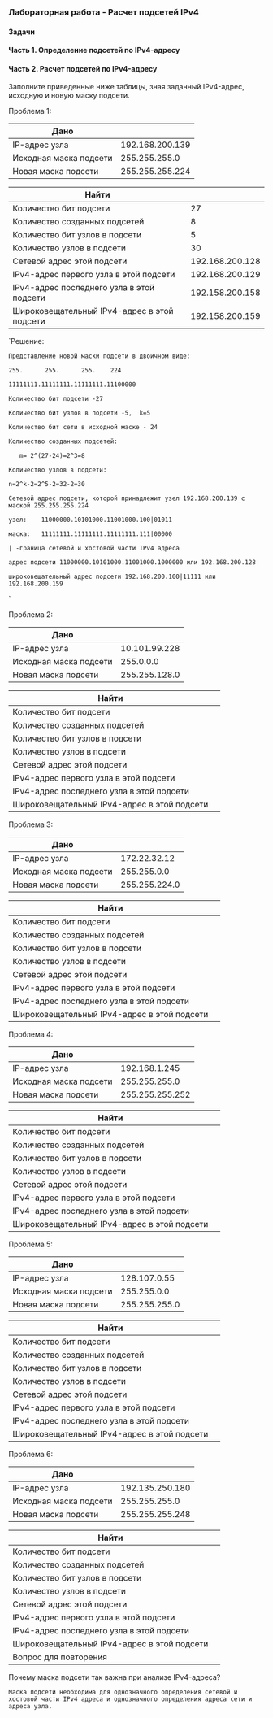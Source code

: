 ### Лабораторная работа - Расчет подсетей IPv4 

#### Задачи
#### Часть 1. Определение подсетей по IPv4-адресу
#### Часть 2. Расчет подсетей по IPv4-адресу

Заполните приведенные ниже таблицы, зная заданный IPv4-адрес, исходную и новую маску подсети.

Проблема 1: 

Дано|   |
---|---
IP-адрес узла|	192.168.200.139
Исходная маска подсети|	255.255.255.0
Новая маска подсети|	255.255.255.224

Найти|  |
---|---
Количество бит подсети|	27
Количество созданных подсетей|8	
Количество бит узлов в подсети|5	
Количество узлов в подсети|	30
Сетевой адрес этой подсети|192.168.200.128
IPv4-адрес первого узла в этой подсети|	192.168.200.129
IPv4-адрес последнего узла в этой подсети|192.158.200.158	
Широковещательный IPv4-адрес в этой подсети|192.158.200.159

`Решение:

    Представление новой маски подсети в двоичном виде:
    
    255.      255.      255.    224
    
    11111111.11111111.11111111.11100000
    
    Количество бит подсети -27
    
    Количество бит узлов в подсети -5,  k=5
    
    Количество бит сети в исходной маске - 24
    
    Количество созданных подсетей:
    
       m= 2^(27-24)=2^3=8
       
    Количество узлов в подсети:
    
    n=2^k-2=2^5-2=32-2=30
    
    Сетевой адрес подсети, которой принадлежит узел 192.168.200.139 с маской 255.255.255.224
    
    узел:    11000000.10101000.11001000.100|01011
    
    маска:   11111111.11111111.11111111.111|00000 
    
    | -граница сетевой и хостовой части IPv4 адреса
    
    адрес подсети 11000000.10101000.11001000.1000000 или 192.168.200.128 
    
    широковещательный адрес подсети 192.168.200.100|11111 или 192.168.200.159
  `
 
Проблема 2: 

Дано|  |
---|---
IP-адрес узла|	10.101.99.228
Исходная маска подсети|	255.0.0.0
Новая маска подсети|	255.255.128.0

Найти|  |
---|---
Количество бит подсети|	
Количество созданных подсетей|	
Количество бит узлов в подсети|	
Количество узлов в подсети|
Сетевой адрес этой подсети|	
IPv4-адрес первого узла в этой подсети|	
IPv4-адрес последнего узла в этой подсети|	
Широковещательный IPv4-адрес в этой подсети|

Проблема 3:

Дано|  |
---|---
IP-адрес узла|	172.22.32.12
Исходная маска подсети|	255.255.0.0
Новая маска подсети|	255.255.224.0

Найти|  |
---|---
Количество бит подсети|	
Количество созданных подсетей|	
Количество бит узлов в подсети|	
Количество узлов в подсети|	
Сетевой адрес этой подсети|	
IPv4-адрес первого узла в этой подсети|	
IPv4-адрес последнего узла в этой подсети|	
Широковещательный IPv4-адрес в этой подсети|

Проблема 4: 

Дано|  |
---|---
IP-адрес узла|	192.168.1.245
Исходная маска подсети|	255.255.255.0
Новая маска подсети|	255.255.255.252

Найти|  |
---|---
Количество бит подсети|	
Количество созданных подсетей|	
Количество бит узлов в подсети|	
Количество узлов в подсети|	
Сетевой адрес этой подсети|	
IPv4-адрес первого узла в этой подсети|	
IPv4-адрес последнего узла в этой подсети|	
Широковещательный IPv4-адрес в этой подсети|

Проблема 5: 

Дано|  |
---|---
IP-адрес узла|	128.107.0.55
Исходная маска подсети|	255.255.0.0
Новая маска подсети|	255.255.255.0

Найти|  |
---|---
Количество бит подсети|	
Количество созданных подсетей|
Количество бит узлов в подсети|	
Количество узлов в подсети|	
Сетевой адрес этой подсети|	
IPv4-адрес первого узла в этой подсети|	
IPv4-адрес последнего узла в этой подсети|	
Широковещательный IPv4-адрес в этой подсети|	

Проблема 6:

Дано|  |
---|---
IP-адрес узла|	192.135.250.180
Исходная маска подсети|	255.255.255.0
Новая маска подсети|	255.255.255.248

Найти|  |
---|---
Количество бит подсети|	
Количество созданных подсетей|	
Количество бит узлов в подсети|	
Количество узлов в подсети|	
Сетевой адрес этой подсети|	
IPv4-адрес первого узла в этой подсети|	
IPv4-адрес последнего узла в этой подсети|	
Широковещательный IPv4-адрес в этой подсети|	
Вопрос для повторения|

Почему маска подсети так важна при анализе IPv4-адреса?

`
Маска подсети необходима для однозначного определения сетевой и хостовой части IPv4 адреса
и однозначного определения адреса сети и адреса узла.
`

